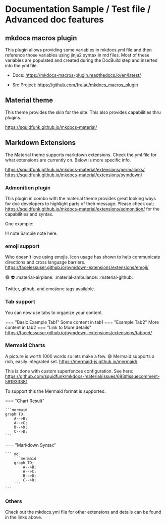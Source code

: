 # Documentation Sample / Test file / Advanced doc features

## mkdocs macros plugin

This plugin allows providing some variables in mkdocs.yml file and then reference those variables using jinja2 syntax in md files.  Most of these variables are populated and created during the DocBuild step and inserted into the yml file.

* Docs: https://mkdocs-macros-plugin.readthedocs.io/en/latest/

* Src Project: https://github.com/fralau/mkdocs_macros_plugin

## Material theme

This theme provides the skin for the site.  This also provides capabilities thru plugins.

https://squidfunk.github.io/mkdocs-material/

## Markdown Extensions

The Material theme supports markdown extensions.  Check the yml file for what extensions are currently on.  Below is more specific info.

https://squidfunk.github.io/mkdocs-material/extensions/permalinks/
https://squidfunk.github.io/mkdocs-material/extensions/pymdown/

### Admonition plugin

This plugin in combo with the material theme provides great looking ways for doc developers to highlight parts of their message.
Please check out: https://squidfunk.github.io/mkdocs-material/extensions/admonition/ for the capabilities and syntax.

One example:

!!! note
    Sample note here.

### emoji support

Who doesn't love using emojis. Icon usage has shown to help communicate directions and cross language barriers.
https://facelessuser.github.io/pymdown-extensions/extensions/emoji/

:smile: :alien:
:material-airplane:
:material-ambulance:
:material-github:

Twitter, github, and emojione tags available.

### Tab support

You can now use tabs to organize your content.

=== "Basic Example Tab1"
    Some content in tab1
=== "Example Tab2"
    More content in tab2
=== "Link to More details"
    https://facelessuser.github.io/pymdown-extensions/extensions/tabbed/

### Mermaid Charts

A picture is worth 1000 words so lets make a few. :smile:
Mermaid supports a rich, easily integrated set.
https://mermaid-js.github.io/mermaid/

This is done with custom superfences configuration.
See here: https://github.com/squidfunk/mkdocs-material/issues/693#issuecomment-591933381

To support this the Mermaid format is supported.

=== "Chart Result"

    ```mermaid
    graph TD;
        A-->B;
        A-->C;
        B-->D;
        C-->D;
    ```

=== "Markdown Syntax"

    ``` md
        ```mermaid
        graph TD;
            A-->B;
            A-->C;
            B-->D;
            C-->D;
        ```
    ```

### Others

Check out the mkdocs.yml file for other extensions and details can be found in the links above.

